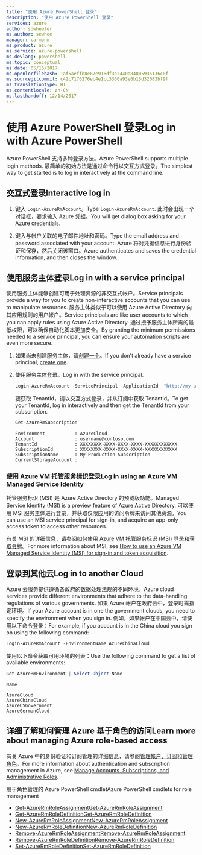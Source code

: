 ```yaml
---
title: "使用 Azure PowerShell 登录"
description: "使用 Azure PowerShell 登录"
services: azure
author: sdwheeler
ms.author: sewhee
manager: carmonm
ms.product: azure
ms.service: azure-powershell
ms.devlang: powershell
ms.topic: conceptual
ms.date: 05/15/2017
ms.openlocfilehash: 1af5aeffb8e87e916df3e2440a84805935136c0f
ms.sourcegitcommit: c42c7176276ec4e1cc3360a93e6b15d32083bf9f
ms.translationtype: HT
ms.contentlocale: zh-CN
ms.lasthandoff: 12/14/2017
---
```

# <a name="log-in-with-azure-powershell"></a><span data-ttu-id="fd845-103">使用 Azure PowerShell 登录</span><span class="sxs-lookup"><span data-stu-id="fd845-103">Log in with Azure PowerShell</span></span>

<span data-ttu-id="fd845-104">Azure PowerShell 支持多种登录方法。</span><span class="sxs-lookup"><span data-stu-id="fd845-104">Azure PowerShell supports multiple login methods.</span></span> <span data-ttu-id="fd845-105">最简单的初始方法是通过命令行以交互方式登录。</span><span class="sxs-lookup"><span data-stu-id="fd845-105">The simplest way to get started is to log in interactively at the command line.</span></span>

## <a name="interactive-log-in"></a><span data-ttu-id="fd845-106">交互式登录</span><span class="sxs-lookup"><span data-stu-id="fd845-106">Interactive log in</span></span>

1. <span data-ttu-id="fd845-107">键入 `Login-AzureRmAccount`。</span><span class="sxs-lookup"><span data-stu-id="fd845-107">Type `Login-AzureRmAccount`.</span></span> <span data-ttu-id="fd845-108">此时会出现一个对话框，要求输入 Azure 凭据。</span><span class="sxs-lookup"><span data-stu-id="fd845-108">You will get dialog box asking for your Azure credentials.</span></span>

2. <span data-ttu-id="fd845-109">键入与帐户关联的电子邮件地址和密码。</span><span class="sxs-lookup"><span data-stu-id="fd845-109">Type the email address and password associated with your account.</span></span> <span data-ttu-id="fd845-110">Azure 将对凭据信息进行身份验证和保存，然后关闭该窗口。</span><span class="sxs-lookup"><span data-stu-id="fd845-110">Azure authenticates and saves the credential information, and then closes the window.</span></span>

## <a name="log-in-with-a-service-principal"></a><span data-ttu-id="fd845-111">使用服务主体登录</span><span class="sxs-lookup"><span data-stu-id="fd845-111">Log in with a service principal</span></span>

<span data-ttu-id="fd845-112">使用服务主体能够创建可用于处理资源的非交互式帐户。</span><span class="sxs-lookup"><span data-stu-id="fd845-112">Service principals provide a way for you to create non-interactive accounts that you can use to manipulate resources.</span></span> <span data-ttu-id="fd845-113">服务主体类似于可以使用 Azure Active Directory 向其应用规则的用户帐户。</span><span class="sxs-lookup"><span data-stu-id="fd845-113">Service principals are like user accounts to which you can apply rules using Azure Active Directory.</span></span> <span data-ttu-id="fd845-114">通过授予服务主体所需的最低权限，可以确保自动化脚本更加安全。</span><span class="sxs-lookup"><span data-stu-id="fd845-114">By granting the minimum permissions needed to a service principal, you can ensure your automation scripts are even more secure.</span></span>

1. <span data-ttu-id="fd845-115">如果尚未创建服务主体，请[创建一个](create-azure-service-principal-azureps.md)。</span><span class="sxs-lookup"><span data-stu-id="fd845-115">If you don't already have a service principal, [create one](create-azure-service-principal-azureps.md).</span></span>

2. <span data-ttu-id="fd845-116">使用服务主体登录。</span><span class="sxs-lookup"><span data-stu-id="fd845-116">Log in with the service principal.</span></span>

    ```powershell
    Login-AzureRmAccount -ServicePrincipal -ApplicationId  "http://my-app" -Credential $pscredential -TenantId $tenantid
    ```

    <span data-ttu-id="fd845-117">要获取 TenantId，请以交互方式登录，并从订阅中获取 TenantId。</span><span class="sxs-lookup"><span data-stu-id="fd845-117">To get your TenantId, log in interactively and then get the TenantId from your subscription.</span></span>

    ```powershell
    Get-AzureRmSubscription
    ```

    ```
    Environment           : AzureCloud
    Account               : username@contoso.com
    TenantId              : XXXXXXXX-XXXX-XXXX-XXXX-XXXXXXXXXXXX
    SubscriptionId        : XXXXXXXX-XXXX-XXXX-XXXX-XXXXXXXXXXXX
    SubscriptionName      : My Production Subscription
    CurrentStorageAccount :
    ```

### <a name="log-in-using-an-azure-vm-managed-service-identity"></a><span data-ttu-id="fd845-118">使用 Azure VM 托管服务标识登录</span><span class="sxs-lookup"><span data-stu-id="fd845-118">Log in using an Azure VM Managed Service Identity</span></span>

<span data-ttu-id="fd845-119">托管服务标识 (MSI) 是 Azure Active Directory 的预览版功能。</span><span class="sxs-lookup"><span data-stu-id="fd845-119">Managed Service Identity (MSI) is a preview feature of Azure Active Directory.</span></span> <span data-ttu-id="fd845-120">可以使用 MSI 服务主体进行登录，并获取仅限应用的访问令牌来访问其他资源。</span><span class="sxs-lookup"><span data-stu-id="fd845-120">You can use an MSI service principal for sign-in, and acquire an app-only access token to access other resources.</span></span>

<span data-ttu-id="fd845-121">有关 MSI 的详细信息，请参阅[如何使用 Azure VM 托管服务标识 (MSI) 登录和获取令牌](/azure/active-directory/msi-how-to-get-access-token-using-msi)。</span><span class="sxs-lookup"><span data-stu-id="fd845-121">For more information about MSI, see [How to use an Azure VM Managed Service Identity (MSI) for sign-in and token acquisition](/azure/active-directory/msi-how-to-get-access-token-using-msi).</span></span>

## <a name="log-in-to-another-cloud"></a><span data-ttu-id="fd845-122">登录到其他云</span><span class="sxs-lookup"><span data-stu-id="fd845-122">Log in to another Cloud</span></span>

<span data-ttu-id="fd845-123">Azure 云服务提供遵循各政府的数据处理法规的不同环境。</span><span class="sxs-lookup"><span data-stu-id="fd845-123">Azure cloud services provide different environments that adhere to the data-handling regulations of various governments.</span></span> <span data-ttu-id="fd845-124">如果 Azure 帐户在政府云中，登录时需指定环境。</span><span class="sxs-lookup"><span data-stu-id="fd845-124">If your Azure account is in one the government clouds, you need to specify the environment when you sign in.</span></span> <span data-ttu-id="fd845-125">例如，如果帐户在中国云中，请使用以下命令登录：</span><span class="sxs-lookup"><span data-stu-id="fd845-125">For example, if you account is in the China cloud you sign on using the following command:</span></span>

```powershell
Login-AzureRmAccount -EnvironmentName AzureChinaCloud
```

<span data-ttu-id="fd845-126">使用以下命令获取可用环境的列表：</span><span class="sxs-lookup"><span data-stu-id="fd845-126">Use the following command to get a list of available environments:</span></span>

```powershell
Get-AzureRmEnvironment | Select-Object Name
```

```
Name
----
AzureCloud
AzureChinaCloud
AzureUSGovernment
AzureGermanCloud
```

## <a name="learn-more-about-managing-azure-role-based-access"></a><span data-ttu-id="fd845-127">详细了解如何管理 Azure 基于角色的访问</span><span class="sxs-lookup"><span data-stu-id="fd845-127">Learn more about managing Azure role-based access</span></span>

<span data-ttu-id="fd845-128">有关 Azure 中的身份验证和订阅管理的详细信息，请参阅[管理帐户、订阅和管理角色](/azure/active-directory/role-based-access-control-configure)。</span><span class="sxs-lookup"><span data-stu-id="fd845-128">For more information about authentication and subscription management in Azure, see [Manage Accounts, Subscriptions, and Administrative Roles](/azure/active-directory/role-based-access-control-configure).</span></span>

<span data-ttu-id="fd845-129">用于角色管理的 Azure PowerShell cmdlet</span><span class="sxs-lookup"><span data-stu-id="fd845-129">Azure PowerShell cmdlets for role management</span></span>

* [<span data-ttu-id="fd845-130">Get-AzureRmRoleAssignment</span><span class="sxs-lookup"><span data-stu-id="fd845-130">Get-AzureRmRoleAssignment</span></span>](/powershell/module/AzureRM.Resources/Get-AzureRmRoleAssignment)
* [<span data-ttu-id="fd845-131">Get-AzureRmRoleDefinition</span><span class="sxs-lookup"><span data-stu-id="fd845-131">Get-AzureRmRoleDefinition</span></span>](/powershell/module/AzureRM.Resources/Get-AzureRmRoleDefinition)
* [<span data-ttu-id="fd845-132">New-AzureRmRoleAssignment</span><span class="sxs-lookup"><span data-stu-id="fd845-132">New-AzureRmRoleAssignment</span></span>](/powershell/module/AzureRM.Resources/New-AzureRmRoleAssignment)
* [<span data-ttu-id="fd845-133">New-AzureRmRoleDefinition</span><span class="sxs-lookup"><span data-stu-id="fd845-133">New-AzureRmRoleDefinition</span></span>](/powershell/module/AzureRM.Resources/New-AzureRmRoleDefinition)
* [<span data-ttu-id="fd845-134">Remove-AzureRmRoleAssignment</span><span class="sxs-lookup"><span data-stu-id="fd845-134">Remove-AzureRmRoleAssignment</span></span>](/powershell/module/AzureRM.Resources/Remove-AzureRmRoleAssignment)
* [<span data-ttu-id="fd845-135">Remove-AzureRmRoleDefinition</span><span class="sxs-lookup"><span data-stu-id="fd845-135">Remove-AzureRmRoleDefinition</span></span>](/powershell/module/AzureRM.Resources/Remove-AzureRmRoleDefinition)
* [<span data-ttu-id="fd845-136">Set-AzureRmRoleDefinition</span><span class="sxs-lookup"><span data-stu-id="fd845-136">Set-AzureRmRoleDefinition</span></span>](/powershell/moduel/AzureRM.Resources/Set-AzureRmRoleDefinition)
